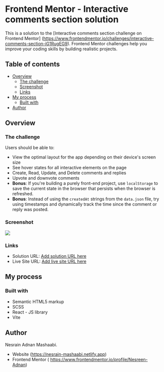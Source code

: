 # Frontend Mentor - Interactive comments section solution

This is a solution to the [Interactive comments section challenge on Frontend Mentor]
(https://www.frontendmentor.io/challenges/interactive-comments-section-iG1RugEG9).
Frontend Mentor challenges help you improve your coding skills by building realistic projects. 


## Table of contents

- [Overview](#overview)
  - [The challenge](#the-challenge)
  - [Screenshot](#screenshot)
  - [Links](#links)
- [My process](#my-process)
  - [Built with](#built-with)
- [Author](#author)


## Overview

### The challenge

Users should be able to:

- View the optimal layout for the app depending on their device's screen size
- See hover states for all interactive elements on the page
- Create, Read, Update, and Delete comments and replies
- Upvote and downvote comments
- **Bonus**: If you're building a purely front-end project, use `localStorage` to save the
current state in the browser that persists when the browser is refreshed.
- **Bonus**: Instead of using the `createdAt` strings from the `data.json` file, try using
timestamps and dynamically track the time since the comment or reply was posted.

### Screenshot

![](./screenshot.jpg)

### Links

- Solution URL: [Add solution URL here](https://your-solution-url.com)
- Live Site URL: [Add live site URL here](https://your-live-site-url.com)


## My process

### Built with

- Semantic HTML5 markup
- SCSS
- React - JS library
- Vite


## Author

Nesrain Adnan Mashaabi.
- Website (https://nesrain-mashaabi.netlify.app)
- Frontend Mentor ( https://www.frontendmentor.io/profile/Nesreen-Adnan)

